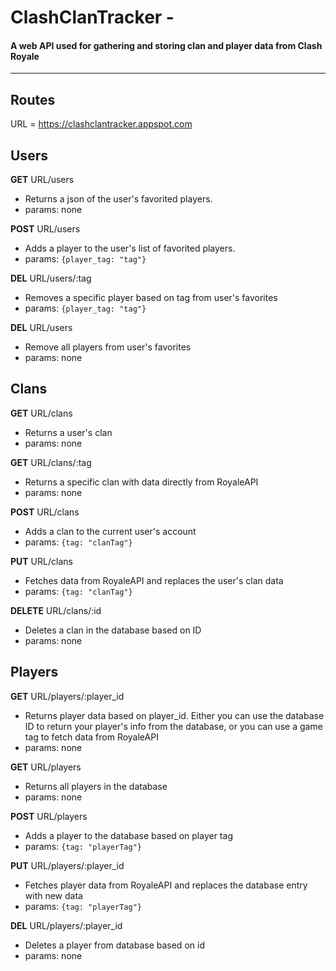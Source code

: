 # ClashClanTracker - 
#### A web API used for gathering and storing clan and player data from Clash Royale
<hr>

## Routes
URL = https://clashclantracker.appspot.com

## __Users__

**GET**             URL/users
* Returns a json of the user's favorited players.
* params: none

**POST**            URL/users
* Adds a player to the user's list of favorited players.
* params: ```{player_tag: "tag"}```

**DEL**             URL/users/:tag
* Removes a specific player based on tag from user's favorites
* params: ```{player_tag: "tag"}```

**DEL**             URL/users
* Remove all players from user's favorites
* params: none


## __Clans__

**GET**             URL/clans
* Returns a user's clan
* params: none

**GET**             URL/clans/:tag
* Returns a specific clan with data directly from RoyaleAPI
* params: none

**POST**            URL/clans
* Adds a clan to the current user's account
* params: ```{tag: "clanTag"}```

**PUT**             URL/clans
* Fetches data from RoyaleAPI and replaces the user's clan data
* params: ```{tag: "clanTag"}```

**DELETE**          URL/clans/:id
* Deletes a clan in the database based on ID
* params: none

## __Players__

**GET**             URL/players/:player_id
* Returns player data based on player_id. Either you can use the database ID to return your player's info from the database, or you can use a game tag to fetch data from RoyaleAPI
* params: none

**GET**            URL/players
* Returns all players in the database
* params: none

**POST**           URL/players
* Adds a player to the database based on player tag
* params: ```{tag: "playerTag"}```

**PUT**             URL/players/:player_id
* Fetches player data from RoyaleAPI and replaces the database entry with new data
* params: ```{tag: "playerTag"}```

**DEL**             URL/players/:player_id
* Deletes a player from database based on id
* params: none
